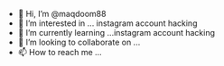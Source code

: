 - 👋 Hi, I’m @maqdoom88
- 👀 I’m interested in ... instagram account hacking
- 🌱 I’m currently learning ...instagram account hacking
- 💞️ I’m looking to collaborate on ...
- 📫 How to reach me ...

<!---
maqdoom88/maqdoom88 is a ✨ special ✨ repository because its `README.md` (this file) appears on your GitHub profile.
You can click the Preview link to take a look at your changes.
--->
